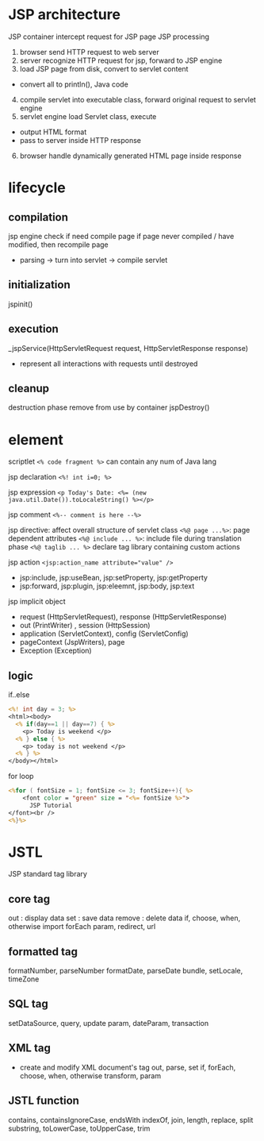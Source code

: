 # JSP architecture
JSP container intercept request for JSP page
JSP processing
1. browser send HTTP request to web server
2. server recognize HTTP request for jsp, forward to JSP engine
3. load JSP page from disk, convert to servlet content
  - convert all to println(), Java code
4. compile servlet into executable class, forward original request to servlet engine
5. servlet engine load Servlet class, execute
  - output HTML format
  - pass to server inside HTTP response
6. browser handle dynamically generated HTML page inside response

# lifecycle
## compilation
jsp engine check if need compile page
if page never compiled / have modified, then recompile page
- parsing -> turn into servlet -> compile servlet

## initialization
jspinit()

## execution
_jspService(HttpServletRequest request, HttpServletResponse response)
- represent all interactions with requests until destroyed

## cleanup
destruction phase remove from use by container
jspDestroy() 


# element
scriptlet `<% code fragment %>` can contain any num of Java lang

jsp declaration
`<%! int i=0; %>`

jsp expression
`<p Today's Date: <%= (new java.util.Date()).toLocaleString() %></p>`

jsp comment
`<%-- comment is here --%>`

jsp directive: affect overall structure of servlet class
`<%@ page ...%>`: page dependent attributes
`<%@ include ... %>`: include file during translation phase
`<%@ taglib ... %>` declare tag library containing custom actions

jsp action
`<jsp:action_name attribute="value" />`
- jsp:include, jsp:useBean, jsp:setProperty, jsp:getProperty
- jsp:forward, jsp:plugin, jsp:eleemnt, jsp:body, jsp:text

jsp implicit object
- request (HttpServletRequest), response (HttpServletResponse)
- out (PrintWriter) , session (HttpSession)
- application (ServletContext), config (ServletConfig)
- pageContext (JspWriters), page
- Exception (Exception)

## logic
if..else

```jsp
<%! int day = 3; %>
<html><body>
  <% if(day==1 || day==7) { %> 
    <p> Today is weekend </p>
  <% } else { %>
    <p> today is not weekend </p>
  <% } %>
</body></html>

```

for loop
```jsp
<%for ( fontSize = 1; fontSize <= 3; fontSize++){ %>
    <font color = "green" size = "<%= fontSize %>">
      JSP Tutorial
</font><br />
<%}%>
```


# JSTL
JSP standard tag library

## core tag
out : display data
set : save data
remove : delete data
if, choose, when, otherwise
import
forEach
param, redirect, url

## formatted tag
formatNumber, parseNumber
formatDate, parseDate
bundle, setLocale, timeZone

## SQL tag
setDataSource, query, update
param, dateParam, transaction

## XML tag
- create and modify XML document's tag
out, parse, set
if, forEach, choose, when, otherwise
transform, param

## JSTL function
contains, containsIgnoreCase, endsWith
indexOf, join, length, replace, split
substring, toLowerCase, toUpperCase, trim































